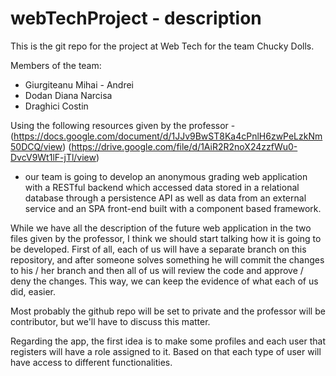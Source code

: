# webTechProject - description
This is the git repo for the project at Web Tech for the team Chucky Dolls.

Members of the team: 
- Giurgiteanu Mihai - Andrei
- Dodan Diana Narcisa
- Draghici Costin

Using the following resources given by the professor - 
(https://docs.google.com/document/d/1JJv9BwST8Ka4cPnlH6zwPeLzkNm50DCQ/view)
(https://drive.google.com/file/d/1AiR2R2noX24zzfWu0-DvcV9Wt1lF-jTl/view)
- our team is going to develop an anonymous grading web application with a RESTful backend which accessed data stored in a relational database through a persistence API as well as data from an external service and an SPA front-end built with a component based framework.

While we have all the description of the future web application in the two files given by the professor, I think we should start talking how it is going to be developed. First of all, each of us will have a separate branch on this repository, and after someone solves something he will commit the changes to his / her branch and then all of us will review the code and approve / deny the changes. This way, we can keep the evidence of what each of us did, easier. 

Most probably the github repo will be set to private and the professor will be contributor, but we'll have to discuss this matter.

Regarding the app, the first idea is to make some profiles and each user that registers will have a role assigned to it. Based on that each type of user will have access to different functionalities.
